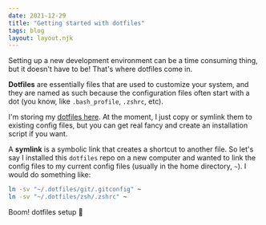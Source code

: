 ```yaml
---
date: 2021-12-29
title: "Getting started with dotfiles"
tags: blog
layout: layout.njk
---
```


Setting up a new development environment can be a time consuming thing, but it doesn't have to be! That's where dotfiles come in.

**Dotfiles** are essentially files that are used to customize your system, and they are named as such because the configuration files often start with a dot (you know, like `.bash_profile`, `.zshrc`, etc).

I'm storing my [dotfiles here](https://github.com/janessatran/dotfiles). At the moment, I just copy or symlink them to existing config files, but you can get real fancy and create an installation script if you want.

A **symlink** is a symbolic link that creates a shortcut to another file. So let's say I installed this `dotfiles` repo on a new computer and wanted to link the config files to my current config files (usually in the home directory, `~`). I would do something like:

```bash
ln -sv "~/.dotfiles/git/.gitconfig" ~
ln -sv "~/.dotfiles/zsh/.zshrc" ~
```

Boom! dotfiles setup 🌟
